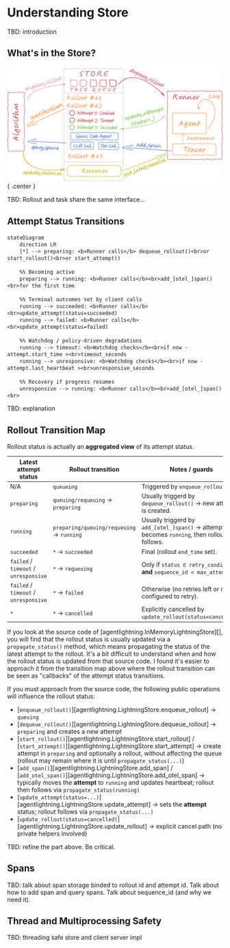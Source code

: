 # Understanding Store

TBD: introduction

## What's in the Store?

![Store Architecture](../assets/store-api-visualized.svg){ .center }

TBD: Rollout and task share the same interface...

## Attempt Status Transitions

```mermaid
stateDiagram
    direction LR
    [*] --> preparing: <b>Runner calls</b> dequeue_rollout()<br>or start_rollout()<br>or start_attempt()

    %% Becoming active
    preparing --> running: <b>Runner calls</b><br>add_[otel_]span()<br>for the first time

    %% Terminal outcomes set by client calls
    running --> succeeded: <b>Runner calls</b><br>update_attempt(status=succeeded)
    running --> failed: <b>Runner calls</b><br>update_attempt(status=failed)

    %% Watchdog / policy-driven degradations
    running --> timeout: <b>Watchdog checks</b><br>if now - attempt.start_time ><br>timeout_seconds
    running --> unresponsive: <b>Watchdog checks</b><br>if now - attempt.last_heartbeat ><br>unresponsive_seconds

    %% Recovery if progress resumes
    unresponsive --> running: <b>Runner calls</b><br>add_[otel_]span()<br>
```

TBD: explanation

## Rollout Transition Map

Rollout status is actually an **aggregated view** of its attempt status.

| Latest attempt status | Rollout transition | Notes / guards |
| --------------------- | ------------------ | -------------- |
| N/A | `queueing` | Triggered by `enqueue_rollout()`. |
| `preparing` | `queuing/requeuing` → `preparing` | Usually triggerd by `dequeue_rollout()` → new attempt is created. |
| `running` | `preparing/queuing/requeuing` → `running` | Usually triggerd by `add_[otel_]span()` → attempt becomes `running`, then rollout follows. |
| `succeeded` | `*` → `succeeded` | Final (rollout `end_time` set). |
| `failed` / `timeout` / `unresponsive` | `*` → `requeuing` | Only if `status ∈ retry_condition` **and** `sequence_id < max_attempts`. |
| `failed` / `timeout` / `unresponsive` | `*` → `failed` | Otherwise (no retries left or not configured to retry). |
| `*` | `*` → `cancelled` | Explicitly cancelled by `update_rollout(status=cancelled)`. |

If you look at the source code of [agentlightning.InMemoryLightningStore][], you will find that the rollout status is usually updated via a `propagate_status()` method, which means propagating the status of the latest attempt to the rollout. It's a bit difficult to understand when and how the rollout status is updated from that source code. I found it's easier to approach it from the transition map above where the rollout transition can be seen as "callbacks" of the attempt status transitions.

If you must approach from the source code, the following public operations will influence the rollout status:

* [`enqueue_rollout()`][agentlightning.LightningStore.enqueue_rollout] → `queuing`
* [`dequeue_rollout()`][agentlightning.LightningStore.dequeue_rollout] → `preparing` and creates a new attempt
* [`start_rollout()`][agentlightning.LightningStore.start_rollout] / [`start_attempt()`][agentlightning.LightningStore.start_attempt] → create attempt in `preparing` and optionally a rollout, without affecting the queue (rollout may remain where it is until `propagate_status(...)`)
* [`add_span()`][agentlightning.LightningStore.add_span] / [`add_otel_span()`][agentlightning.LightningStore.add_otel_span] → typically moves the **attempt** to `running` and updates heartbeat; rollout then follows via `propagate_status(running)`
* [`update_attempt(status=...)`][agentlightning.LightningStore.update_attempt] → sets the **attempt** status; rollout follows via `propagate_status(...)`
* [`update_rollout(status=cancelled)`][agentlightning.LightningStore.update_rollout] → explicit cancel path (no private helpers involved)

TBD: refine the part above. Be critical.

## Spans

TBD: talk about span storage binded to rollout id and attempt id. Talk about how to add span and query spans. Talk about sequence_id (and why we need it).

## Thread and Multiprocessing Safety

TBD: threading safe store and client server impl
